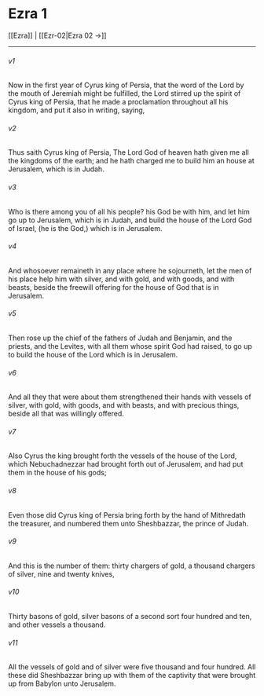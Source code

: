 # Ezra 1

[[Ezra]] | [[Ezr-02|Ezra 02 →]]
***

###### v1
Now in the first year of Cyrus king of Persia, that the word of the Lord by the mouth of Jeremiah might be fulfilled, the Lord stirred up the spirit of Cyrus king of Persia, that he made a proclamation throughout all his kingdom, and put it also in writing, saying,
###### v2
Thus saith Cyrus king of Persia, The Lord God of heaven hath given me all the kingdoms of the earth; and he hath charged me to build him an house at Jerusalem, which is in Judah.
###### v3
Who is there among you of all his people? his God be with him, and let him go up to Jerusalem, which is in Judah, and build the house of the Lord God of Israel, (he is the God,) which is in Jerusalem.
###### v4
And whosoever remaineth in any place where he sojourneth, let the men of his place help him with silver, and with gold, and with goods, and with beasts, beside the freewill offering for the house of God that is in Jerusalem.
###### v5
Then rose up the chief of the fathers of Judah and Benjamin, and the priests, and the Levites, with all them whose spirit God had raised, to go up to build the house of the Lord which is in Jerusalem.
###### v6
And all they that were about them strengthened their hands with vessels of silver, with gold, with goods, and with beasts, and with precious things, beside all that was willingly offered.
###### v7
Also Cyrus the king brought forth the vessels of the house of the Lord, which Nebuchadnezzar had brought forth out of Jerusalem, and had put them in the house of his gods;
###### v8
Even those did Cyrus king of Persia bring forth by the hand of Mithredath the treasurer, and numbered them unto Sheshbazzar, the prince of Judah.
###### v9
And this is the number of them: thirty chargers of gold, a thousand chargers of silver, nine and twenty knives,
###### v10
Thirty basons of gold, silver basons of a second sort four hundred and ten, and other vessels a thousand.
###### v11
All the vessels of gold and of silver were five thousand and four hundred. All these did Sheshbazzar bring up with them of the captivity that were brought up from Babylon unto Jerusalem. 
